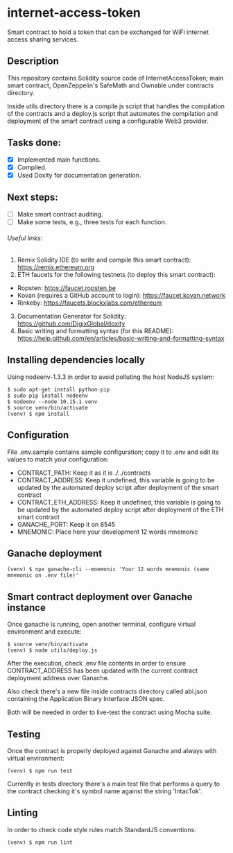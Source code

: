 # internet-access-token

Smart contract to hold a token that can be exchanged for WiFi internet
access sharing services.

## Description

This repository contains Solidity source code of InternetAccessToken;
main smart contract, OpenZeppelin's SafeMath and Ownable under contracts
directory.

Inside utils directory there is a compile.js script that handles the compilation
of the contracts and a deploy.js script that automates the compilation and deployment
of the smart contract using a configurable Web3 provider.

## Tasks done:

- [x] Implemented main functions.
- [x] Compiled.
- [x] Used Doxity for documentation generation.

## Next steps:

- [ ] Make smart contract auditing.
- [ ] Make some tests, e.g., three tests for each function.

###### Useful links:

1. Remix Solidity IDE (to write and compile this smart contract): https://remix.ethereum.org
2. ETH faucets for the following testnets (to deploy this smart contract):
  - Ropsten: https://faucet.ropsten.be
  - Kovan (requires a GitHub account to login): https://faucet.kovan.network
  - Rinkeby: https://faucets.blockxlabs.com/ethereum
3. Documentation Generator for Solidity: https://github.com/DigixGlobal/doxity
4. Basic writing and formatting syntax (for this README): https://help.github.com/en/articles/basic-writing-and-formatting-syntax

## Installing dependencies locally

Using nodeenv-1.3.3 in order to avoid polluting the host NodeJS system:

```
$ sudo apt-get install python-pip
$ sudo pip install nodeenv
$ nodeenv --node 10.15.1 venv
$ source venv/bin/activate
(venv) $ npm install
```

## Configuration

File .env.sample contains sample configuration; copy it to .env and edit
its values to match your configuration:

- CONTRACT_PATH: Keep it as it is ./../contracts
- CONTRACT_ADDRESS: Keep it undefined, this variable is going to
be updated by the automated deploy script after deployment of the smart contract
- CONTRACT_ETH_ADDRESS: Keep it undefined, this variable is going to
be updated by the automated deploy script after deployment of the ETH smart contract
- GANACHE_PORT: Keep it on 8545
- MNEMONIC: Place here your development 12 words mnemonic

## Ganache deployment

```
(venv) $ npx ganache-cli --mnemonic 'Your 12 words mnemonic (same mnemonic on .env file)'
```

## Smart contract deployment over Ganache instance

Once ganache is running, open another terminal, configure
virtual environment and execute:

```
$ source venv/bin/activate
(venv) $ node utils/deploy.js
```

After the execution, check .env file contents in order to ensure CONTRACT_ADDRESS
has been updated with the current contract deployment address over Ganache.

Also check there's a new file inside contracts directory called abi.json containing
the Application Binary Interface JSON spec.

Both will be needed in order to live-test the contract using Mocha suite.

## Testing

Once the contract is properly deployed against Ganache and always with virtual environment:

```
(venv) $ npm run test
```

Currently in tests directory there's a main test file that performs a query to the contract
checking it's symbol name against the string 'IntacTok'.

## Linting

In order to check code style rules match StandardJS conventions:

```
(venv) $ npm run lint
```
